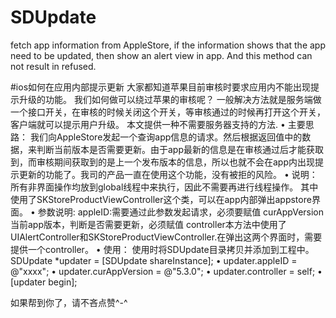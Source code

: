 # SDUpdate
fetch app information from AppleStore,  if the information shows that the app need to be updated, then show an alert view in app. And this method can not result in refused.

#ios如何在应用内部提示更新
大家都知道苹果目前审核时要求应用内不能出现提示升级的功能。
我们如何做可以绕过苹果的审核呢？
一般解决方法就是服务端做一个接口开关，在审核的时候关闭这个开关，等审核通过的时候再打开这个开关，客户端就可以提示用户升级。
本文提供一种不需要服务器支持的方法.
	•	主要思路： 我们向AppleStore发起一个查询app信息的请求。然后根据返回值中的数据，来判断当前版本是否需要更新。由于app最新的信息是在审核通过后才能获取到，而审核期间获取到的是上一个发布版本的信息，所以也就不会在app内出现提示更新的功能了。我司的产品一直在使用这个功能，没有被拒的风险。
	•	说明： 所有非界面操作均放到global线程中来执行，因此不需要再进行线程操作。 其中使用了SKStoreProductViewController这个类，可以在app内部弹出appstore界面。
	•	参数说明: appleID:需要通过此参数发起请求，必须要赋值 curAppVersion当前app版本，判断是否需要更新，必须赋值 controller本方法中使用了UIAlertController和SKStoreProductViewController.在弹出这两个界面时，需要提供一个controller。
	•	使用： 使用时将SDUpdate目录拷贝并添加到工程中。   SDUpdate *updater = [SDUpdate shareInstance];
	•	  updater.appleID = @"xxxx";
	•	  updater.curAppVersion = @"5.3.0";
	•	  updater.controller = self;
	•	  [updater begin];
	
如果帮到你了，请不吝点赞^-^


